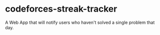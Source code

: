 # codeforces-streak-tracker

A Web App that will notify users who haven't solved a single problem that day.
